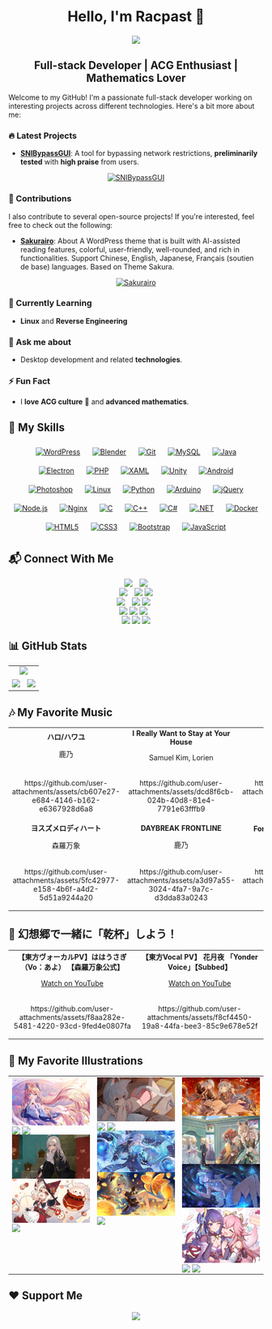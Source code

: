 # <div align="center">Hello, I'm **Racpast** 🍻</div>
<div align="center">
	<img src="https://raw.githubusercontent.com/racpast/racpast/refs/heads/main/img/profile5.gif" align="center" />
</div>

## **<div align="center"> Full-stack Developer | ACG Enthusiast | Mathematics Lover </div>**

Welcome to my GitHub! I'm a passionate full-stack developer working on interesting projects across different technologies. Here's a bit more about me:

### 🔥 Latest Projects
- **[SNIBypassGUI](https://github.com/racpast/SNIBypassGUI)**: A tool for bypassing network restrictions, **preliminarily tested** with **high praise** from users.
<div align="center">

[![SNIBypassGUI](https://github-readme-stats.vercel.app/api/pin/?username=racpast&repo=SNIBypassGUI&theme=vue&v=9)](https://github.com/racpast/SNIBypassGUI)
</div>

### 🤝 Contributions
I also contribute to several open-source projects! If you're interested, feel free to check out the following:
- **[Sakurairo](https://github.com/mirai-mamori/Sakurairo)**: About
A WordPress theme that is built with AI-assisted reading features, colorful, user-friendly, well-rounded, and rich in functionalities. Support Chinese, English, Japanese, Français (soutien de base) languages. Based on Theme Sakura.
<div align="center">

[![Sakurairo](https://github-readme-stats.vercel.app/api/pin/?username=mirai-mamori&repo=Sakurairo&show_owner=true&theme=vue&v=9)](https://github.com/mirai-mamori/Sakurairo)
</div>

### 🌱 Currently Learning
- **Linux** and **Reverse Engineering**

### 💬 Ask me about
- Desktop development and related **technologies**.

### ⚡ Fun Fact
- I **love** **ACG culture** 🥰 and **advanced mathematics**.

## 🚀 My Skills
<div align="center">
	<a href="https://wordpress.com/" target="_blank"><img style="margin: 10px" src="https://profilinator.rishav.dev/skills-assets/wordpress.png" alt="WordPress" height="50" /></a>
	<a href="https://www.blender.org/" target="_blank"><img style="margin: 10px" src="https://profilinator.rishav.dev/skills-assets/blender_community_badge_white.svg" alt="Blender" height="50" /></a>
	<a href="https://github.com/" target="_blank"><img style="margin: 10px" src="https://profilinator.rishav.dev/skills-assets/git-scm-icon.svg" alt="Git" height="50" /></a>
	<a href="https://www.mysql.com/" target="_blank"><img style="margin: 10px" src="https://profilinator.rishav.dev/skills-assets/mysql-original-wordmark.svg" alt="MySQL" height="50" /></a>
	<a href="https://www.java.com/" target="_blank"><img style="margin: 10px" src="https://profilinator.rishav.dev/skills-assets/java-original-wordmark.svg" alt="Java" height="50" /></a>
	<a href="https://www.electronjs.org/" target="_blank"><img style="margin: 10px" src="https://profilinator.rishav.dev/skills-assets/electron-original.svg" alt="Electron" height="50" /></a>
	<a href="https://www.php.net/" target="_blank"><img style="margin: 10px" src="https://profilinator.rishav.dev/skills-assets/php-original.svg" alt="PHP" height="50" /></a>
	<a href="https://docs.microsoft.com/en-us/dotnet/desktop/wpf/xaml/" target="_blank"><img style="margin: 10px" src="https://profilinator.rishav.dev/skills-assets/xaml.png" alt="XAML" height="50" /></a>
	<a href="https://unity.com/" target="_blank"><img style="margin: 10px" src="https://profilinator.rishav.dev/skills-assets/unity.png" alt="Unity" height="50" /></a>
	<a href="https://www.android.com/intl/en_in/" target="_blank"><img style="margin: 10px" src="https://profilinator.rishav.dev/skills-assets/android-original-wordmark.svg" alt="Android" height="50" /></a>
	<a href="https://www.adobe.com/in/products/photoshop.html" target="_blank"><img style="margin: 10px" src="https://profilinator.rishav.dev/skills-assets/photoshop-plain.svg" alt="Photoshop" height="50" /></a>
	<a href="https://www.linux.org/" target="_blank"><img style="margin: 10px" src="https://profilinator.rishav.dev/skills-assets/linux-original.svg" alt="Linux" height="50" /></a>
	<a href="https://www.python.org/" target="_blank"><img style="margin: 10px" src="https://profilinator.rishav.dev/skills-assets/python-original.svg" alt="Python" height="50" /></a>
	<a href="https://www.arduino.cc/" target="_blank"><img style="margin: 10px" src="https://profilinator.rishav.dev/skills-assets/arduino.png" alt="Arduino" height="50" /></a>
	<a href="https://jquery.com/" target="_blank"><img style="margin: 10px" src="https://profilinator.rishav.dev/skills-assets/jquery.png" alt="jQuery" height="50" /></a>
	<a href="https://nodejs.org/" target="_blank"><img style="margin: 10px" src="https://profilinator.rishav.dev/skills-assets/nodejs-original-wordmark.svg" alt="Node.js" height="50" /></a>
	<a href="https://www.nginx.com/" target="_blank"><img style="margin: 10px" src="https://profilinator.rishav.dev/skills-assets/nginx-original.svg" alt="Nginx" height="50" /></a>
	<a href="https://www.cprogramming.com/" target="_blank"><img style="margin: 10px" src="https://profilinator.rishav.dev/skills-assets/c-original.svg" alt="C" height="50" /></a>
	<a href="https://www.cplusplus.com/" target="_blank"><img style="margin: 10px" src="https://profilinator.rishav.dev/skills-assets/cplusplus-original.svg" alt="C++" height="50" /></a>
	<a href="https://docs.microsoft.com/en-us/dotnet/csharp/" target="_blank"><img style="margin: 10px" src="https://profilinator.rishav.dev/skills-assets/csharp-original.svg" alt="C#" height="50" /></a>
	<a href="https://dotnet.microsoft.com/download/dotnet-framework" target="_blank"><img style="margin: 10px" src="https://profilinator.rishav.dev/skills-assets/dot-net-original-wordmark.svg" alt=".NET" height="50" /></a>
	<a href="https://www.docker.com/" target="_blank"><img style="margin: 10px" src="https://profilinator.rishav.dev/skills-assets/docker-original-wordmark.svg" alt="Docker" height="50" /></a>
	<a href="https://en.wikipedia.org/wiki/HTML5" target="_blank"><img style="margin: 10px" src="https://profilinator.rishav.dev/skills-assets/html5-original-wordmark.svg" alt="HTML5" height="50" /></a>
	<a href="https://www.w3schools.com/css/" target="_blank"><img style="margin: 10px" src="https://profilinator.rishav.dev/skills-assets/css3-original-wordmark.svg" alt="CSS3" height="50" /></a>
	<a href="https://getbootstrap.com/docs/3.4/javascript/" target="_blank"><img style="margin: 10px" src="https://profilinator.rishav.dev/skills-assets/bootstrap-plain.svg" alt="Bootstrap" height="50" /></a>
	<a href="https://www.javascript.com/" target="_blank"><img style="margin: 10px" src="https://profilinator.rishav.dev/skills-assets/javascript-original.svg" alt="JavaScript" height="50" /></a>
</div>

## 📬 Connect With Me
<div align="center">
	<img src="https://img.shields.io/badge/QQ-235268680-blue?logo=qq&color=blue" style="margin-right:10px" align="center" height="" width="" />
	<img src="https://img.shields.io/badge/Wechat-racpast-blue?logo=wechat&color=green" align="center" height="" width="" />
</div>
<div align="center">
	<a href="mailto:racpast@qq.com"><img src="https://img.shields.io/badge/Email-racpast%40qq.com-blue?logo=maildotru&color=purple" style="margin-right:10px" align="center" height="" width="" /></a>
	<a href="mailto:racpast@gmail.com"><img src="https://img.shields.io/badge/Email-racpast%40gmail.com-red?logo=maildotru&color=red" align="center" height="" width="" /></a>
	<a href="mailto:racpast@outlook.com"><img src="https://img.shields.io/badge/Email-racpast%40outlook.com-blue?logo=maildotru&color=yellow" align="center" height="" width="" /></a>
</div>
<div align="center">
	<a href="mailto:racpast@126.com"><img src="https://img.shields.io/badge/Email-racpast%40126.com-blue?logo=maildotru&color=darkgreen" style="margin-right:10px" align="center" height="" width="" /></a>
	<a href="mailto:racpast@163.com"><img src="https://img.shields.io/badge/Email-racpast%40163.com-red?logo=maildotru&color=darkred" align="center" height="" width="" /></a>
	<a href="https://www.pixiv.net/users/90591249" target="_blank"><img src="https://img.shields.io/badge/Pixiv-90591249-blue?logo=pixiv&color=blue" style="margin-right:10px" align="center" height="" width="" /></a>
</div>
<div align="center">
	<a href="https://github.com/racpast/" target="_blank"><img src="https://img.shields.io/badge/GitHub-Racpast-blue?logo=github&color=black" align="center" height="" width="" /></a>
	<a href="https://gitlab.com/racpast/" target="_blank"><img src="https://img.shields.io/badge/GitLab-Racpast-blue?logo=GitLab&color=orange" align="center" height="" width="" /></a>
	<a href="https://dev.to/racpast" target="_blank"><img src="https://img.shields.io/badge/DEV-Racpast-black?logo=dev.to&color=black" style="margin-right:10px" align="center" height="" width="" /></a>
</div>
<div align="center">
	<a href="https://t.me/racpast" target="_blank"><img src="https://img.shields.io/badge/Telegram-@racpast-purple?logo=telegram&color=blue" align="center" height="" width="" /></a>
	<a href="https://discord.com/users/1214336466927222815" target="_blank"><img src="https://img.shields.io/badge/Discord-1214336466927222815-purple?logo=discord&color=purple" align="center" height="" width="" /></a>
	<a href="https://x.com/racpast" target="_blank"><img src="https://img.shields.io/badge/Twitter-Racpast-blue?logo=x&color=black" align="center" height="" width="" /></a>
</div>

## 📊 GitHub Stats
<table align="center">
	<tr>
		<td colspan="2" align="center">
			<div align="center">
				<img src="https://count.getloli.com/@racpast?name=racpast&theme=rule34&padding=7&offset=0&align=top&scale=1&pixelated=0&darkmode=0" style="width: 45%" />
			</div>
		</td>
	</tr>
	<tr>
		<td valign="middle" height="70%">
			<div align="center">
				<img src="https://github-readme-stats.vercel.app/api?username=racpast&theme=github_dark_dimmed&count_private=true&hide=contribs&v=9" style="width: 100%" />
			</div>
		</td>
		<td valign="middle" height="70%">
			<div align="center">
				<img src="https://github-readme-stats.vercel.app/api/top-langs?username=racpast&layout=compact&langs_count=6&theme=github_dark_dimmed&v=9" style="width: 100%" />
			</div>
		</td>
	</tr>
</table>

## 🎶 My Favorite Music
<div align="center">
	<table>
		<tr>
			<td width="25%" valign="middle">
				<div align="center">
					<strong>ハロ/ハワユ</strong>
					<p>鹿乃</p>
				</div>
			</td>
			<td width="25%" valign="middle">
				<div align="center">
					<strong>I Really Want to Stay at Your House</strong>
					<p>Samuel Kim, Lorien</p>
				</div>
			</td>
			<td width="25%" valign="middle">
				<div align="center">
					<strong>リテラチュア</strong>
					<p>上田麗奈</p>
				</div>
			</td>
			<td width="25%" valign="middle">
				<div align="center">
					<strong>Lockdown (feat. NEONA)</strong>
					<p>PIKASONIC, Tatsunoshin, NEONA</p>
				</div>
			</td>
		</tr>
		<tr>
			<td width="25%" valign="middle">
				<div align="center">
					<p>https://github.com/user-attachments/assets/cb607e27-e684-4146-b162-e6367928d6a8</p>
				</div>
			</td>
			<td width="25%" valign="middle">
				<div align="center">
					<p>https://github.com/user-attachments/assets/dcd8f6cb-024b-40d8-81e4-7791e63fffb9</p>
				</div>
			</td>
			<td width="25%" valign="middle">
				<div align="center">
					<p>https://github.com/user-attachments/assets/2c1506cb-80f3-4726-8deb-f19116df741e</p>
				</div>
			</td>
			<td width="25%" valign="middle">
				<div align="center">
					<p>https://github.com/user-attachments/assets/a171d705-ac65-45b7-9a64-0fdd42a716a6</p>
				</div>
			</td>
		</tr>
		<tr>
			<td width="25%" valign="middle">
				<div align="center">
					<strong>ヨスズメロディハート</strong>
					<p>森羅万象</p>
				</div>
			</td>
			<td width="25%" valign="middle">
				<div align="center">
					<strong>DAYBREAK FRONTLINE</strong>
					<p>鹿乃</p>
				</div>
			</td>
			<td width="25%" valign="middle">
				<div align="center">
					<strong>For Riddles, for Wonders</strong>
					<p>HOYO-MiX</p>
				</div>
			</td>
			<td width="25%" valign="middle">
				<div align="center">
					<strong>独角</strong>
					<p>UnicornPhantom</p>
				</div>
			</td>
		</tr>
		<tr>
			<td width="25%" valign="middle">
				<div align="center">
					<p>https://github.com/user-attachments/assets/5fc42977-e158-4b6f-a4d2-5d51a9244a20</p>
				</div>
			</td>
			<td width="25%" valign="middle">
				<div align="center">
					<p>https://github.com/user-attachments/assets/a3d97a55-3024-4fa7-9a7c-d3dda83a0243</p>
				</div>
			</td>
			<td width="25%" valign="middle">
				<div align="center">
					<p>https://github.com/user-attachments/assets/01f15396-7a5c-4c4e-ba3e-5e4681a2da2f</p>
				</div>
			</td>
			<td width="25%" valign="middle">
				<div align="center">
					<p>https://github.com/user-attachments/assets/25f4926d-8e17-42b3-adbf-d751f005d00c</p>
				</div>
			</td>
		</tr>
	</table>
</div>

## 🥂 幻想郷で一緒に「乾杯」しよう！
<div align="center">
	<table>
		<tr>
			<td width="50%" valign="middle">
				<div align="center">
					<strong>【東方ヴォーカルPV】ははうさぎ（Vo：あよ） 【森羅万象公式】</strong>
					<a href="https://www.youtube.com/watch?v=o3YeC-LFNGo">
						<p>Watch on YouTube</p>
					</a>
				</div>
			</td>
			<td width="50%" valign="middle">
				<div align="center">
					<strong>【東方Vocal PV】 花月夜 「Yonder Voice」【Subbed】</strong>
					<a href="https://www.youtube.com/watch?v=7LthTzz26Hc">
						<p>Watch on YouTube</p>
					</a>
				</div>
			</td>
		</tr>
		<tr>
			<td width="50%" valign="middle">
				<div align="center">
					<p>https://github.com/user-attachments/assets/f8aa282e-5481-4220-93cd-9fed4e0807fa</p>
				</div>
			</td>
			<td width="50%" valign="middle">
				<div align="center">
					<p>https://github.com/user-attachments/assets/f8cf4450-19a8-44fa-bee3-85c9e678e52f</p>
				</div>
			</td>
		</tr>
	</table>
</div>

## 🎨 My Favorite Illustrations
<div align="center">
	<table>
		<tr>
			<td valign="top" width="33%">
				<img src="https://raw.githubusercontent.com/racpast/racpast/refs/heads/main/img/1.jpg" align="center" style="width: 100%" />
				<img src="https://raw.githubusercontent.com/racpast/racpast/refs/heads/main/img/2.png" align="center" style="width: 100%" />
				<img src="https://raw.githubusercontent.com/racpast/racpast/refs/heads/main/img/3.gif" align="center" style="width: 100%" />
				<img src="https://raw.githubusercontent.com/racpast/racpast/refs/heads/main/img/4.gif" align="center" style="width: 100%" />
				<img src="https://raw.githubusercontent.com/racpast/racpast/refs/heads/main/img/5.jpg" align="center" style="width: 100%" />
				<img src="https://raw.githubusercontent.com/racpast/racpast/refs/heads/main/img/6.gif" align="center" style="width: 100%" />
			</td>
			<td valign="top" width="33%">
				<img src="https://raw.githubusercontent.com/racpast/racpast/refs/heads/main/img/7.gif" align="center" style="width: 100%" />
				<img src="https://raw.githubusercontent.com/racpast/racpast/refs/heads/main/img/8.gif" align="center" style="width: 100%" />
				<img src="https://raw.githubusercontent.com/racpast/racpast/refs/heads/main/img/9.gif" align="center" style="width: 100%" />
				<img src="https://raw.githubusercontent.com/racpast/racpast/refs/heads/main/img/10.jpg" align="center" style="width: 100%" />
				<img src="https://raw.githubusercontent.com/racpast/racpast/refs/heads/main/img/11.jpg" align="center" style="width: 100%" />
				<img src="https://raw.githubusercontent.com/racpast/racpast/refs/heads/main/img/12.gif" align="center" style="width: 100%" />
			</td>
			<td valign="top" width="33%">
				<img src="https://raw.githubusercontent.com/racpast/racpast/refs/heads/main/img/13.jpg" align="center" style="width: 100%" />
				<img src="https://raw.githubusercontent.com/racpast/racpast/refs/heads/main/img/14.jpg" align="center" style="width: 100%" />
				<img src="https://raw.githubusercontent.com/racpast/racpast/refs/heads/main/img/15.jpg" align="center" style="width: 100%" />
				<img src="https://raw.githubusercontent.com/racpast/racpast/refs/heads/main/img/16.jpg" align="center" style="width: 100%" />
				<img src="https://raw.githubusercontent.com/racpast/racpast/refs/heads/main/img/17.gif" align="center" style="width: 100%" />
				<img src="https://raw.githubusercontent.com/racpast/racpast/refs/heads/main/img/18.gif" align="center" style="width: 100%" />
			</td>
		</tr>
	</table>
</div>


## ❤️ Support Me
<div align="center">
	<img src="https://raw.githubusercontent.com/racpast/racpast/refs/heads/main/img/support.gif" align="center" />
</div>

